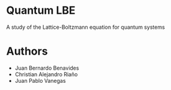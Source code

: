 # Quantum LBE

A study of the Lattice-Boltzmann equation for quantum systems

# Authors 
* Juan Bernardo Benavides
* Christian Alejandro Riaño
* Juan Pablo Vanegas


